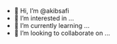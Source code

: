 - 👋 Hi, I’m @akibsafi
- 👀 I’m interested in ...
- 🌱 I’m currently learning ...
- 💞️ I’m looking to collaborate on ...
